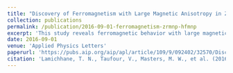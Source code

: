 ```yaml
---
title: "Discovery of Ferromagnetism with Large Magnetic Anisotropy in ZrMnP and HfMnP"
collection: publications
permalink: /publication/2016-09-01-ferromagnetism-zrmnp-hfmnp
excerpt: 'This study reveals ferromagnetic behavior with large magnetic anisotropy in ZrMnP and HfMnP.'
date: 2016-09-01
venue: 'Applied Physics Letters'
paperurl: 'https://pubs.aip.org/aip/apl/article/109/9/092402/32570/Discovery-of-ferromagnetism-with-large-magnetic'
citation: 'Lamichhane, T. N., Taufour, V., Masters, M. W., et al. (2016). "Discovery of Ferromagnetism with Large Magnetic Anisotropy in ZrMnP and HfMnP." <i>Applied Physics Letters</i>, 109(9).'
---
```

